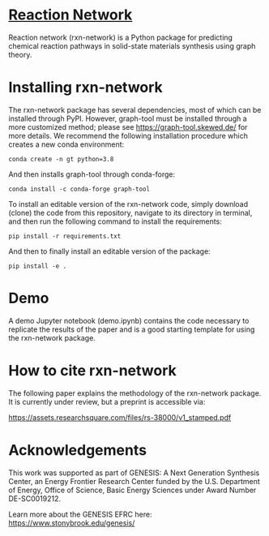# [Reaction Network](docs/images/logo.png)

Reaction network (rxn-network) is a Python package for predicting chemical reaction
pathways in solid-state materials synthesis using graph theory.

# Installing rxn-network

The rxn-network package has several dependencies, most of which can be installed
through PyPI. However, graph-tool must be installed through a more customized method;
please see https://graph-tool.skewed.de/ for more details. We recommend the
following installation procedure which creates a new conda environment:

    conda create -n gt python=3.8

And then installs graph-tool through conda-forge:

    conda install -c conda-forge graph-tool

To install an editable version of the rxn-network code, simply download (clone) the
code from this repository, navigate to its directory in terminal, and then run the
following command to install the requirements:

    pip install -r requirements.txt

And then to finally install an editable version of the package:

    pip install -e .

# Demo
A demo Jupyter notebook (demo.ipynb) contains the code necessary to replicate the
results of the paper and is a good starting template for using the rxn-network package.


# How to cite rxn-network

The following paper explains the methodology of the rxn-network package.
It is currently under review, but a preprint is accessible via:

https://assets.researchsquare.com/files/rs-38000/v1_stamped.pdf

# Acknowledgements

This work was supported as part of GENESIS: A Next Generation Synthesis Center, an
Energy Frontier Research Center funded by the U.S. Department of Energy, Office of
Science, Basic Energy Sciences under Award Number DE-SC0019212.

Learn more about the GENESIS EFRC here: https://www.stonybrook.edu/genesis/
